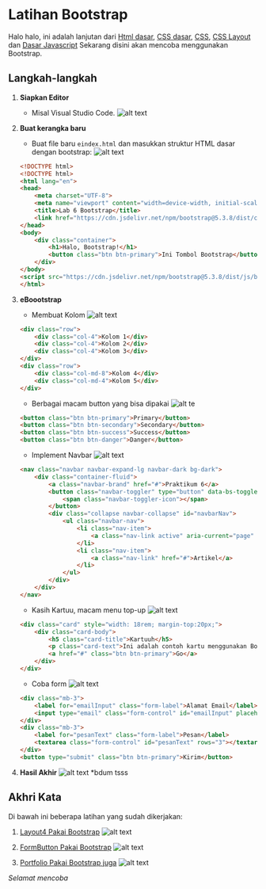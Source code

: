 # Latihan Bootstrap


Halo halo, ini adalah lanjutan dari [Html dasar](https://github.com/laLafid/Lab1Web), [CSS dasar](https://github.com/laLafid/lab2web), [CSS](https://github.com/laLafid/Lab3Web), [CSS Layout](https://github.com/laLafid/Lab4Web) dan [Dasar Javascript](https://github.com/laLafid/Lab5Web)
Sekarang disini akan mencoba menggunakan Bootstrap.

## Langkah-langkah

1. **Siapkan Editor**
    - Misal Visual Studio Code.
    ![alt text](gambar/vs.png)

2. **Buat kerangka baru**
    - Buat file baru `eindex.html` dan masukkan struktur HTML dasar dengan bootstrap:
    ![alt text](gambar/1.png)

    ```html
    <!DOCTYPE html>
    <!DOCTYPE html>
    <html lang="en">
    <head>
        <meta charset="UTF-8">
        <meta name="viewport" content="width=device-width, initial-scale=1.0">
        <title>Lab 6 Bootstrap</title>
        <link href="https://cdn.jsdelivr.net/npm/bootstrap@5.3.8/dist/css/bootstrap.min.css" rel="stylesheet" integrity="sha384-sRIl4kxILFvY47J16cr9ZwB07vP4J8+LH7qKQnuqkuIAvNWLzeN8tE5YBujZqJLB" crossorigin="anonymous">
    </head>
    <body>
        <div class="container">
            <h1>Halo, Bootstrap!</h1>
            <button class="btn btn-primary">Ini Tombol Bootstrap</button>
        </div>
    </body>
    <script src="https://cdn.jsdelivr.net/npm/bootstrap@5.3.8/dist/js/bootstrap.bundle.min.js" integrity="sha384-FKyoEForCGlyvwx9Hj09JcYn3nv7wiPVlz7YYwJrWVcXK/BmnVDxM+D2scQbITxI" crossorigin="anonymous"></script>
    </html>
    ```

3. **eBoootstrap**

    - Membuat Kolom
    ![alt text](gambar/2.png)

    ```html
    <div class="row">
        <div class="col-4">Kolom 1</div>
        <div class="col-4">Kolom 2</div>
        <div class="col-4">Kolom 3</div>
    </div>
    <div class="row">
        <div class="col-md-8">Kolom 4</div>
        <div class="col-md-4">Kolom 5</div>
    </div>
    ```

    - Berbagai macam button yang bisa dipakai
    ![alt te](gambar/3.png)

    ```html
    <button class="btn btn-primary">Primary</button>
    <button class="btn btn-secondary">Secondary</button>
    <button class="btn btn-success">Success</button>
    <button class="btn btn-danger">Danger</button>
    ```

    - Implement Navbar
    ![alt text](gambar/4.png)

    ```html
    <nav class="navbar navbar-expand-lg navbar-dark bg-dark">
        <div class="container-fluid">
            <a class="navbar-brand" href="#">Praktikum 6</a>
            <button class="navbar-toggler" type="button" data-bs-toggle="collapse" data-bs-target="#navbarNav" aria-controls="navbarNav" aria-expanded="false" aria-label="Toggle navigation">
                <span class="navbar-toggler-icon"></span>
            </button>
            <div class="collapse navbar-collapse" id="navbarNav">
                <ul class="navbar-nav">
                    <li class="nav-item">
                        <a class="nav-link active" aria-current="page" href="#">Home</a>
                    </li>
                    <li class="nav-item">
                        <a class="nav-link" href="#">Artikel</a>
                    </li>
                </ul>
            </div>
        </div>
    </nav>
    ```

    - Kasih Kartuu, macam menu top-up
    ![alt text](gambar/5.png)

    ```html
    <div class="card" style="width: 18rem; margin-top:20px;">
        <div class="card-body">
            <h5 class="card-title">Kartuuh</h5>
            <p class="card-text">Ini adalah contoh kartu menggunakan Bootstrap.</p>
            <a href="#" class="btn btn-primary">Go</a>
        </div>
    </div>
    ```

    - Coba form
    ![alt text](gambar/6.png)

    ```html
    <div class="mb-3">
        <label for="emailInput" class="form-label">Alamat Email</label>
        <input type="email" class="form-control" id="emailInput" placeholder="nama@contoh.com">
    </div>
    <div class="mb-3">
        <label for="pesanText" class="form-label">Pesan</label>
        <textarea class="form-control" id="pesanText" rows="3"></textarea>
    </div>
    <button type="submit" class="btn btn-primary">Kirim</button>
    ```

4. **Hasil Akhir**
    ![alt text](gambar/Layoutmod.png)
    *bdum tsss

    
## Akhri Kata

Di bawah ini beberapa latihan yang sudah dikerjakan: 

1. [Layout4 Pakai Bootstrap](lab6_bootstrap/index.html)
![alt text](gambar/image.png)

2. [FormButton Pakai Bootstrap](lab6_bootstrap/form.html)
![alt text](gambar/FormButton.png)

3. [Portfolio Pakai Bootstrap juga](lab6_bootstrap/about.html)
![alt text](gambar/port.png)

*Selamat mencoba*
